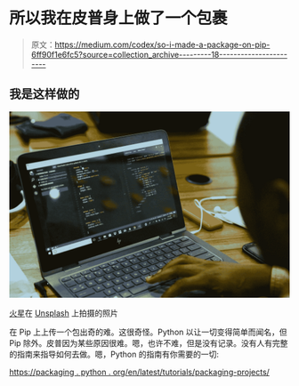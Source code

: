 # 所以我在皮普身上做了一个包裹

> 原文：<https://medium.com/codex/so-i-made-a-package-on-pip-6ff90f1e6fc5?source=collection_archive---------18----------------------->

## 我是这样做的

![](img/71081ca1e64ec4137e8bbd1e4a62942d.png)

[火星](https://unsplash.com/@heylagostechie?utm_source=medium&utm_medium=referral)在 [Unsplash](https://unsplash.com?utm_source=medium&utm_medium=referral) 上拍摄的照片

在 Pip 上上传一个包出奇的难。这很奇怪。Python 以让一切变得简单而闻名，但 Pip 除外。皮普因为某些原因很难。嗯，也许不难，但是没有记录。没有人有完整的指南来指导如何去做。嗯，Python 的指南有你需要的一切:

[https://packaging . python . org/en/latest/tutorials/packaging-projects/](https://packaging.python.org/en/latest/tutorials/packaging-projects/)